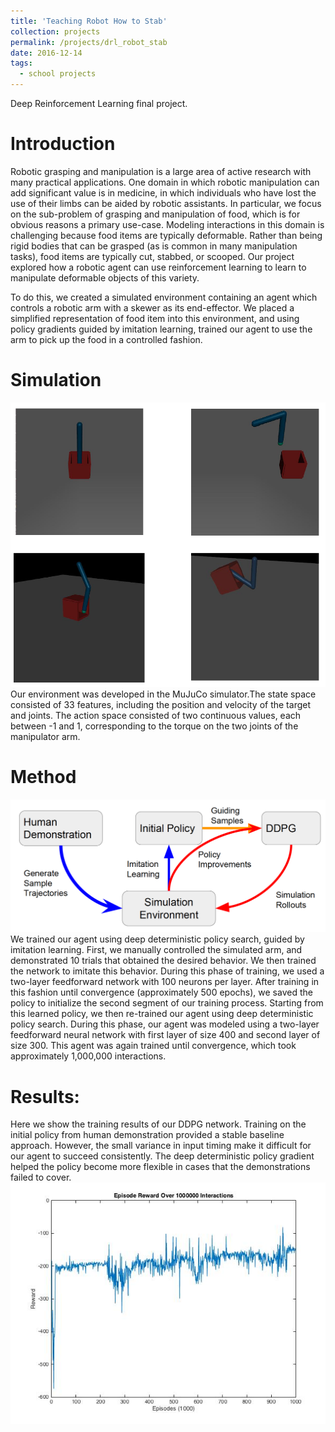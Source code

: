 ```yaml
---
title: 'Teaching Robot How to Stab'
collection: projects
permalink: /projects/drl_robot_stab
date: 2016-12-14
tags:
  - school projects
---
```


Deep Reinforcement Learning final project.

Introduction
======

Robotic grasping and manipulation is a large area of active research with
many practical applications. One domain in which robotic manipulation
can add significant value is in medicine, in which individuals who have lost
the use of their limbs can be aided by robotic assistants. In particular, we
focus on the sub-problem of grasping and manipulation of food, which is
for obvious reasons a primary use-case. Modeling interactions in this
domain is challenging because food items are typically deformable. Rather
than being rigid bodies that can be grasped (as is common in many
manipulation tasks), food items are typically cut, stabbed, or scooped. Our
project explored how a robotic agent can use reinforcement learning to
learn to manipulate deformable objects of this variety.

To do this, we created a simulated environment containing an agent which
controls a robotic arm with a skewer as its end-effector. We placed a
simplified representation of food item into this environment, and using
policy gradients guided by imitation learning, trained our agent to use the
arm to pick up the food in a controlled fashion.

Simulation
======
![Method](/images/drl_robot/simulation.png)
Our environment was developed in the MuJuCo
simulator.The state space consisted of 33
features, including the position and velocity of
the target and joints. The action space consisted
of two continuous values, each between -1 and 1,
corresponding to the torque on the two joints of
the manipulator arm.

Method
======
![Method](/images/drl_robot/method.png)
We trained our agent using deep deterministic policy search, guided by
imitation learning. First, we manually controlled the simulated arm, and
demonstrated 10 trials that obtained the desired behavior. We then trained
the network to imitate this behavior. During this phase of training, we used
a two-layer feedforward network with 100 neurons per layer. After training
in this fashion until convergence (approximately 500 epochs), we saved
the policy to initialize the second segment of our training process.
Starting from this learned policy, we then re-trained our agent using deep
deterministic policy search. During this phase, our agent was modeled
using a two-layer feedforward neural network with first layer of size 400
and second layer of size 300. This agent was again trained until
convergence, which took approximately 1,000,000 interactions.

Results:
======
Here we show the training results of our DDPG network. 
Training on the initial policy from human demonstration
provided a stable baseline approach. However, the small
variance in input timing make it difficult for our agent to
succeed consistently. The deep deterministic policy gradient
helped the policy become more flexible in cases that the
demonstrations failed to cover.
![Performance Result](/images/drl_robot/presentation_plot.jpg)